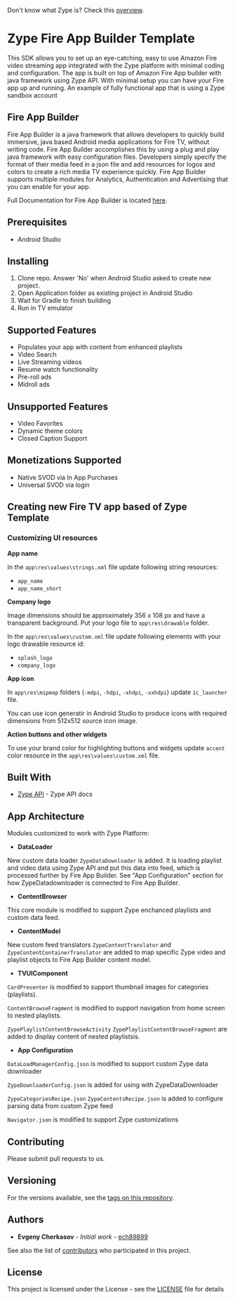 Don't know what Zype is? Check this [overview](http://www.zype.com/).

# Zype Fire App Builder Template

This SDK allows you to set up an eye-catching, easy to use Amazon Fire video streaming app integrated with the Zype platform with minimal coding and configuration. The app is built on top of Amazon Fire App builder with java framework using Zype API. With minimal setup you can have your Fire app up and running.
An example of fully functional app that is using a Zype sandbox account

## Fire App Builder

Fire App Builder is a java framework that allows developers to quickly build immersive, java based Android media applications for Fire TV, without writing code.  Fire App Builder accomplishes this by using a plug and play java framework with easy configuration files.  Developers simply specify the format of their media feed in a json file and add resources for logos and colors to create a rich media TV experience quickly.  Fire App Builder supports multiple modules for Analytics, Authentication and Advertising that you can enable for your app.

Full Documentation for Fire App Builder is located [here](https://developer.amazon.com/public/solutions/devices/fire-tv/docs/fire-app-builder-overview).


## Prerequisites

- Android Studio

## Installing

1. Clone repo. Answer 'No' when Android Studio asked to create new project.
2. Open Application folder as existing project in Android Studio
3. Wait for Gradle to finish building 
4. Run in TV emulator

## Supported Features

- Populates your app with content from enhanced playlists
- Video Search
- Live Streaming videos
- Resume watch functionality
- Pre-roll ads
- Midroll ads

## Unsupported Features

- Video Favorites 
- Dynamic theme colors
- Closed Caption Support

## Monetizations Supported

- Native SVOD via In App Purchases
- Universal SVOD via login


## Creating new Fire TV app based of Zype Template

### Customizing UI resources

**App name**

In the ```app\res\values\strings.xml``` file update following string resources:

- ```app_name```
- ```app_name_short```

**Company logo**

Image dimensions should be approximately 356 x 108 px and have a transparent background.
Put your logo file to ```app\res\drawable``` folder.

In the ```app\res\values\custom.xml``` file update following elements with your logo drawable resource id:

- ```splash_logo```
- ```company_logo```

**App icon**

In ```app\res\mipmap``` folders (```-mdpi```, ```-hdpi```, ```-xhdpi```, ```-xxhdpi```) update ```ic_launcher``` file.

You can use icon generatir in Android Studio to produce icons with required dimensions from 512x512 source icon image.   

**Action buttons and other widgets**

To use your brand color for highlighting buttons and widgets update ```accent``` color resource in the ```app\res\values\custom.xml``` file.  

## Built With

* [Zype API](http://dev.zype.com/api_docs/intro/) - Zype API docs

## App Architecture

Modules customized to work with Zype Platform:

- **DataLoader**

New custom data loader ```ZypeDataDownloader``` is added. It is loading playlist and video data using Zype API and put this data into feed, which is processed further by Fire App Builder. See "App Configuration" section for how ZypeDatadownloader is connected to Fire App Builder.

- **ContentBrowser**

This core module is modified to support Zype enchanced playlists and custom data feed.

- **ContentModel**

New custom feed translators ```ZypeContentTranslator``` and ```ZypeContentContainerTranslator``` are added to map specific Zype 
video and playlist objects to Fire App Builder content model.

- **TVUIComponent**

```CardPresenter``` is modified to support thumbnail images for categories (playlists).

```ContentBrowseFragment``` is modified to support navigation from home screen to nested playlists.

```ZypePlaylistContentBrowseActivity``` 
```ZypePlaylistContentBrowseFragment``` are added to display content of nested playlistsis.

- **App Configuration**

```DataLoadManagerConfig.json``` is modified to support custom Zype data downloader

```ZypeDownloaderConfig.json``` is added for using with ZypeDataDownloader

```ZypeCategoriesRecipe.json```
```ZypeContentsRecipe.json``` is added to configure parsing data from custom Zype feed

```Navigator.json``` is modified to support Zype customizations

## Contributing

Please submit pull requests to us.

## Versioning

For the versions available, see the [tags on this repository](https://github.com/zype/zype-firebuilder/tags). 

## Authors

* **Evgeny Cherkasov** - *Initial work* - [ech89899](https://github.com/ech89899)

See also the list of [contributors](https://github.com/zype/zype-firebuilder/graphs/contributors) who participated in this project.

## License

This project is licensed under the License - see the [LICENSE](LICENSE.md) file for details
